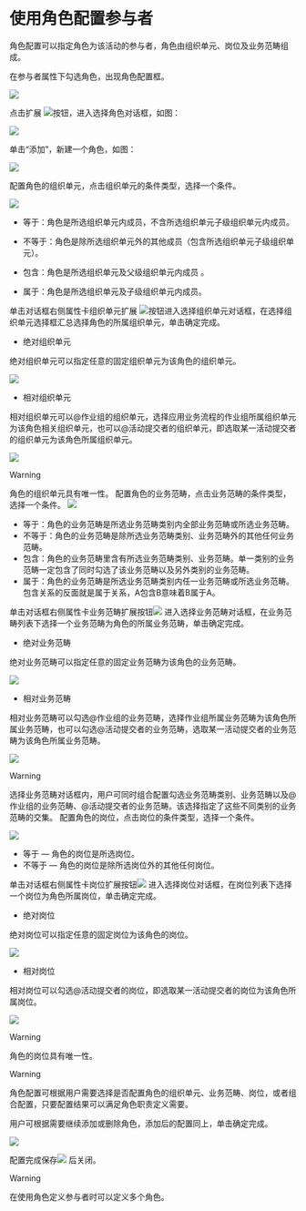 # 使用角色配置参与者

角色配置可以指定角色为该活动的参与者，角色由组织单元、岗位及业务范畴组成。

在参与者属性下勾选角色，出现角色配置框。

![](./images/角色.png)

点击扩展 ![](./images/扩展按钮.png)按钮，进入选择角色对话框，如图：

![](./images/选择角色.png)

单击“添加”，新建一个角色，如图：

![](./images/添加角色.png)

配置角色的组织单元，点击组织单元的条件类型，选择一个条件。

![](./images/条件选择.png)

 * 等于：角色是所选组织单元内成员，不含所选组织单元子级组织单元内成员。

 * 不等于：角色是除所选组织单元外的其他成员（包含所选组织单元子级组织单元）。

 * 包含：角色是所选组织单元及父级组织单元内成员
 。
 * 属于：角色是所选组织单元及子级组织单元内成员。

单击对话框右侧属性卡组织单元扩展  ![](./images/扩展按钮.png)按钮进入选择组织单元对话框，在选择组织单元选择框汇总选择角色的所属组织单元，单击确定完成。

* 绝对组织单元

绝对组织单元可以指定任意的固定组织单元为该角色的组织单元。

![](./images/选择绝对组织单元.png)

* 相对组织单元

相对组织单元可以@作业组的组织单元，选择应用业务流程的作业组所属组织单元为该角色相关组织单元，也可以@活动提交者的组织单元，即选取某一活动提交者的组织单元为该角色所属组织单元。

![](./images/相对组织单元.png)
       
> [!warning] 
> 角色的组织单元具有唯一性。
配置角色的业务范畴，点击业务范畴的条件类型，选择一个条件。
![](./images/条件选择.png)

 * 等于：角色的业务范畴是所选业务范畴类别内全部业务范畴或所选业务范畴。
 * 不等于：角色的业务范畴是除所选业务范畴类别、业务范畴外的其他任何业务范畴。
 * 包含：角色的业务范畴里含有所选业务范畴类别、业务范畴。单一类别的业务范畴一定包含了同时勾选了该业务范畴以及另外类别的业务范畴。
 * 属于：角色的业务范畴是所选业务范畴类别内任一业务范畴或所选业务范畴。包含关系的反面就是属于关系，A包含B意味着B属于A。

单击对话框右侧属性卡业务范畴扩展按钮![](./images/扩展按钮.png) 进入选择业务范畴对话框，在业务范畴列表下选择一个业务范畴为角色的所属业务范畴，单击确定完成。

* 绝对业务范畴

绝对业务范畴可以指定任意的固定业务范畴为该角色的业务范畴。

![](./images/绝对业务范畴.png)


* 相对业务范畴

相对业务范畴可以勾选@作业组的业务范畴，选择作业组所属业务范畴为该角色所属业务范畴，也可以勾选@活动提交者的业务范畴，选取某一活动提交者的业务范畴为该角色所属业务范畴。

![](./images/相对业务范畴.png)

> [!warning] 
> 选择业务范畴对话框内，用户可同时组合配置勾选业务范畴类别、业务范畴以及@作业组的业务范畴、@活动提交者的业务范畴。该选择指定了这些不同类别的业务范畴的交集。
配置角色的岗位，点击岗位的条件类型，选择一个条件。

![](./images/岗位.png)

  * 等于 — 角色的岗位是所选岗位。
  * 不等于 — 角色的岗位是除所选岗位外的其他任何岗位。

单击对话框右侧属性卡岗位扩展按钮![](./images/扩展按钮.png)  进入选择岗位对话框，在岗位列表下选择一个岗位为角色所属岗位，单击确定完成。


* 绝对岗位

绝对岗位可以指定任意的固定岗位为该角色的岗位。

![](./images/选择岗位.png)

* 相对岗位

相对岗位可以勾选@活动提交者的岗位，即选取某一活动提交者的岗位为该角色所属岗位。

![](./images/相对岗位.png)

> [!warning] 
> 角色的岗位具有唯一性。

> [!warning] 
> 角色配置可根据用户需要选择是否配置角色的组织单元、业务范畴、岗位，或者组合配置，只要配置结果可以满足角色职责定义需要。

用户可根据需要继续添加或删除角色，添加后的配置同上，单击确定完成。

![](./images/角色添加.png)

配置完成保存![](./images/保存.png) 后关闭。

> [!warning] 
> 在使用角色定义参与者时可以定义多个角色。